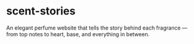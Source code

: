 # scent-stories
An elegant perfume website that tells the story behind each fragrance — from top notes to heart, base, and everything in between.
